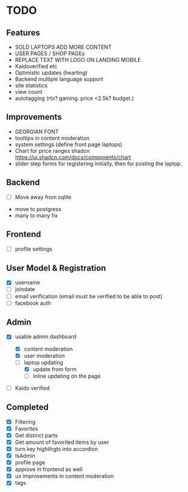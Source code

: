 # TODO

## Features

- SOLD LAPTOPS ADD MORE CONTENT
- USER PAGES / SHOP PAGEs
- REPLACE TEXT WITH LOGO ON LANDING MOBILE
- Kaidoverified etc
- Optimistic updates (hearting)
- Backend multiple language support
- site statistics
- view count
- autotagging (rtx? gaming. price <2.5k? budget.)

## Improvements

- GEORGIAN FONT
- tooltips in content moderation
- system settings (define front page laptops)
- Chart for price ranges shadcn https://ui.shadcn.com/docs/components/chart
- slider step forms for registering initially, then for posting the laptop.

## Backend

- [ ] Move away from sqlite
- move to postgress
- many to many fix

## Frontend

- [ ] profile settings

## User Model & Registration

- [x] username
- [ ] joindate
- [ ] email verification (email must be verified to be able to post)
- [ ] facebook auth

## Admin

- [x] usable admin dashboard

  - [x] content moderation
  - [x] user moderation
  - [ ] laptop updating
    - [x] update from form
    - [ ] inline updating on the page

- [ ] Kaido verified

## Completed

- [x] Filtering
- [x] Favorites
- [x] Get distinct parts
- [x] Get amount of favorited items by user
- [x] turn key highlihgts into accordion
- [x] IsAdmin
- [x] profile page
- [x] approve in frontend as well
- [x] ux improvements in content moderation
- [x] tags
